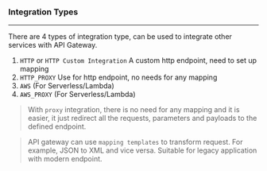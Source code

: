### Integration Types

---

There are 4 types of integration type, can be used to integrate other services with API Gateway.

1. `HTTP` or `HTTP Custom Integration` A custom http endpoint, need to set up mapping
2. `HTTP_PROXY` Use for http endpoint, no needs for any mapping
3. `AWS` (For Serverless/Lambda)
4. `AWS_PROXY` (For Serverless/Lambda)

> With `proxy` integration, there is no need for any mapping and it is easier, it just redirect all the requests, parameters and payloads to the defined endpoint.

> API gateway can use `mapping templates` to transform request. For example, JSON to XML and vice versa. Suitable for legacy application with modern endpoint.
